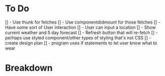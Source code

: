 # To Do
[] - Use thunk for fetches
[] - Use componentdidmount for those fetches
[] - Have some sort of User interaction
[] - User can input a location
[] - Show current weather and 5 day forecast
[] - Refresh button that will re-fetch
[] - perhaps use styled component/other types of styling that's not CSS
[] - create design plan
[] - program uses if statements to let user know what to wear

# Breakdown